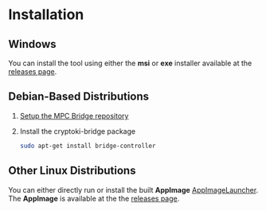 # Installation

## Windows

You can install the tool using either the **msi** or **exe** installer available at the [releases page](https://github.com/KristianMika/bridge-controller/releases).

## Debian-Based Distributions

1. [Setup the MPC Bridge repository](../../Debian-Repository.md)
2. Install the cryptoki-bridge package

    ```bash
    sudo apt-get install bridge-controller
    ```

## Other Linux Distributions

You can either directly run or install the built **AppImage** [AppImageLauncher](https://github.com/TheAssassin/AppImageLauncher). The **AppImage** is available at the the [releases page](https://github.com/KristianMika/bridge-controller/releases).
